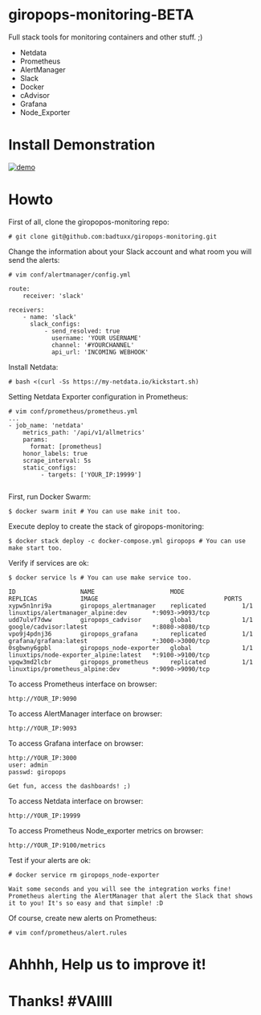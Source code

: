 # giropops-monitoring-BETA
Full stack tools for monitoring containers and other stuff. ;)
- Netdata
- Prometheus
- AlertManager
- Slack
- Docker
- cAdvisor
- Grafana
- Node_Exporter


# Install Demonstration

[![demo](https://asciinema.org/a/P1LJ9GYTVamd9AwjJmVWLErqD.png)](https://asciinema.org/a/P1LJ9GYTVamd9AwjJmVWLErqD?speed=2&autoplay=1)


# Howto
First of all, clone the giropopos-monitoring repo:
```
# git clone git@github.com:badtuxx/giropops-monitoring.git
```

Change the information about your Slack account and what room you will send the alerts:
```
# vim conf/alertmanager/config.yml

route:
    receiver: 'slack'

receivers:
    - name: 'slack'
      slack_configs:
          - send_resolved: true
            username: 'YOUR USERNAME'
            channel: '#YOURCHANNEL'
            api_url: 'INCOMING WEBHOOK'
```

Install Netdata:
```
# bash <(curl -Ss https://my-netdata.io/kickstart.sh)
```

Setting Netdata Exporter configuration in Prometheus:
```
# vim conf/prometheus/prometheus.yml
...
- job_name: 'netdata'
    metrics_path: '/api/v1/allmetrics'
    params:
      format: [prometheus]
    honor_labels: true
    scrape_interval: 5s
    static_configs:
         - targets: ['YOUR_IP:19999']


```

First, run Docker Swarm:
```
$ docker swarm init # You can use make init too.
```

Execute deploy to create the stack of giropops-monitoring:
```
$ docker stack deploy -c docker-compose.yml giropops # You can use make start too.
```

Verify if services are ok:
```
$ docker service ls # You can use make service too.

ID                  NAME                     MODE                REPLICAS            IMAGE                                   PORTS
xypw5n1nri9a        giropops_alertmanager    replicated          1/1                 linuxtips/alertmanager_alpine:dev       *:9093->9093/tcp
udd7ulvf7dww        giropops_cadvisor        global              1/1                 google/cadvisor:latest                  *:8080->8080/tcp
vpo9j4pdnj36        giropops_grafana         replicated          1/1                 grafana/grafana:latest                  *:3000->3000/tcp
0sgbwny6gpbl        giropops_node-exporter   global              1/1                 linuxtips/node-exporter_alpine:latest   *:9100->9100/tcp
vpqw3md2lcbr        giropops_prometheus      replicated          1/1                 linuxtips/prometheus_alpine:dev         *:9090->9090/tcp

```

To access Prometheus interface on browser:
```
http://YOUR_IP:9090
```

To access AlertManager interface on browser:
```
http://YOUR_IP:9093
```

To access Grafana interface on browser:
```
http://YOUR_IP:3000
user: admin
passwd: giropops

Get fun, access the dashboards! ;)

```

To access Netdata interface on browser:
```
http://YOUR_IP:19999
```

To access Prometheus Node_exporter metrics on browser:
```
http://YOUR_IP:9100/metrics
```

Test if your alerts are ok:
```
# docker service rm giropops_node-exporter

Wait some seconds and you will see the integration works fine! Prometheus alerting the AlertManager that alert the Slack that shows it to you! It's so easy and that simple! :D
```


Of course, create new alerts on Prometheus:
```
# vim conf/prometheus/alert.rules
```

# Ahhhh, Help us to improve it! 
# Thanks! #VAIIII
